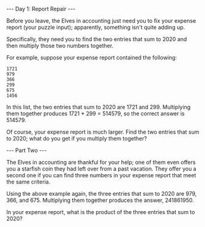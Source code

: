 --- Day 1: Report Repair ---

Before you leave, the Elves in accounting just need you to fix your expense report (your puzzle input); apparently, something isn't quite adding up.

Specifically, they need you to find the two entries that sum to 2020 and then multiply those two numbers together.

For example, suppose your expense report contained the following:

```csv
1721
979
366
299
675
1456
```

In this list, the two entries that sum to 2020 are 1721 and 299. Multiplying them together produces 1721 * 299 = 514579, so the correct answer is 514579.

Of course, your expense report is much larger. Find the two entries that sum to 2020; what do you get if you multiply them together?

--- Part Two ---

The Elves in accounting are thankful for your help; one of them even offers you a starfish coin they had left over from a past vacation. They offer you a second one if you can find three numbers in your expense report that meet the same criteria.

Using the above example again, the three entries that sum to 2020 are 979, 366, and 675. Multiplying them together produces the answer, 241861950.

In your expense report, what is the product of the three entries that sum to 2020?

